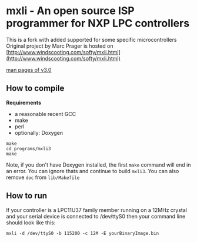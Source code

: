 # mxli - An open source ISP programmer for NXP LPC controllers

This is a fork with added supported for some specific microcontrollers
Original project by Marc Prager is hosted on [http://www.windscooting.com/softy/mxli.html](http://www.windscooting.com/softy/mxli.html)
 

[man pages of v3.0](http://www.windscooting.com/softy/mxli-3.0.pdf)


## How to compile

**Requirements**

* a reasonable recent GCC
* make
* perl
* optionally: Doxygen

```console
make
cd programs/mxli3
make
```

Note, if you don't have Doxygen installed, the first `make` command will end in an error. You can ignore thats and continue to build `mxli3`.
You can also remove `doc` from `lib/Makefile`

## How to run

If your controller is a LPC11U37 family member running on a 12MHz crystal and your serial device is connected to /dev/ttyS0 then your command line should look like this:

```console
mxli -d /dev/ttyS0 -b 115200 -c 12M -E yourBinaryImage.bin
```
